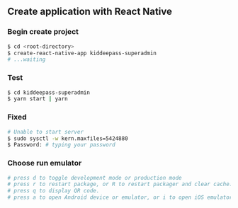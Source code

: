 ## Create application with React Native

### Begin create project
```bash
$ cd <root-directory>
$ create-react-native-app kiddeepass-superadmin
# ...waiting 
```

### Test
```bash
$ cd kiddeepass-superadmin
$ yarn start | yarn
```

### Fixed
```bash
# Unable to start server
$ sudo sysctl -w kern.maxfiles=5424880
$ Password: # typing your password
```

### Choose run emulator
```bash
# press d to toggle development mode or production mode
# press r to restart package, or R to restart packager and clear cache.
# press q to display QR code.
# press a to open Android device or emulator, or i to open iOS emulator. 
```